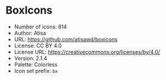 # BoxIcons

- Number of icons: 814
- Author: Atisa
- URL: https://github.com/atisawd/boxicons
- License: CC BY 4.0
- License URL: https://creativecommons.org/licenses/by/4.0/
- Version: 2.1.4
- Palette: Colorless
- Icon set prefix: `bx`
